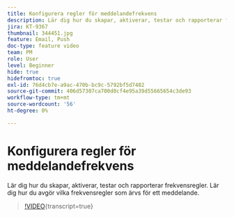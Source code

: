 ```yaml
---
title: Konfigurera regler för meddelandefrekvens
description: Lär dig hur du skapar, aktiverar, testar och rapporterar frekvensregler. Lär dig hur du avgör vilka frekvensregler som ärvs för ett meddelande.
jira: KT-9367
thumbnail: 344451.jpg
feature: Email, Push
doc-type: feature video
team: PM
role: User
level: Beginner
hide: true
hidefromtoc: true
exl-id: 76d4cb7e-a9ac-470b-bc9c-5792bf5d7482
source-git-commit: 406d57307ca700d0cf4e95a39d55665654c3de93
workflow-type: tm+mt
source-wordcount: '56'
ht-degree: 0%

---
```


# Konfigurera regler för meddelandefrekvens

Lär dig hur du skapar, aktiverar, testar och rapporterar frekvensregler. Lär dig hur du avgör vilka frekvensregler som ärvs för ett meddelande.

>[!VIDEO](https://video.tv.adobe.com/v/344451?quality=12&learn=on){transcript=true}
